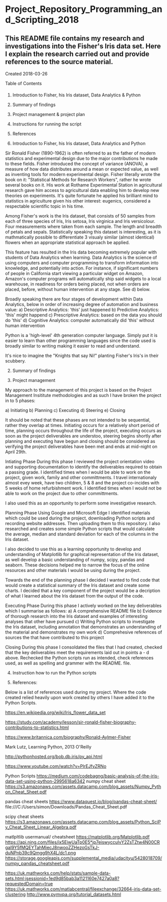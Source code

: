 # Project_Repository_Programming_and_Scripting_2018
## This README file contains my research and investigations into the Fisher's Iris data set. Here I explain the research carried out and provide references to the source material. 


Created 2018-03-26


Table of Contents
####
1. Introduction to Fisher, his Iris dataset, Data Analytics & Python
2. Summary of findings
3. Project management & project plan
4. Instructions for running the script
5. References


1. Introduction to Fisher, his Iris dataset, Data Analytics and Python 

Sir Ronald Fisher (1890-1962) is often referred to as the father of modern statistics and experimental design due to the major contributions he made to these fields. Fisher introduced the concept of variance (ANOVA), a measure of how data distributes around a mean or expected value, as well as inventing tools for modern experimental design. Fisher literally wrote the book on it: "Statistical Methods for Research Workers", rather he wrote several books on it. His work at Rothame Experimental Station in agricultural research gave him access to agricultural data enabling him to develop new theories on experiments. It's quite fortunate he applied his brilliant mind to statistics in agriculture given his other interest: eugenics, considered a respectable scientific topic in his time. 

Among Fisher's work is the Iris dataset, that consists of 50 samples from each of three species of Iris, Iris setosa, Iris virginica and Iris versicolour. Four measurements where taken from each sample. The length and breadth of petals and sepals. Statistically speaking this dataset is interesting, as it is mathmatically possible to differentiate 3 visualy similar 
(almost identical) flowers when an appropriate statistical approach be applied.

This feature has resulted in the Iris data becoming extremely popular with students of Data Analytics when learning. Data Analytics is the science of using computers and computer programming to transform information into knowledge, and potentially into action. For instance, if significant numbers of people in California start viewing a particular widget on Amazon, Amazon's computer programs will automatically ship said widgets to a local warehouse, in readiness for orders being placed, not when orders are placed, before, without human intervention at any stage. See d) below. 


Broadly speaking there are four stages of development within Data Analytics, below in order of increasing degree of automation and business value:
 a) Descriptive Analytics: 'this' just happened
 b) Predictive Analytics: 'this' might happend
 c) Prescriptive Analytics: based on the data you should do 'this'
 d) Cognitive Analytics: computer automatically did 'this' without human intervention

Python is a 'high-level' 4th generation computer language. Simply put it is easier to learn than other programming languages since the code used is broadly similar to writing making it easier to read and understand. 

It's nice to imagine the "Knights that say Ni!" planting Fisher's Iris's in their scubbery. 

2. Summary of findings




3. Project management

My approach to the management of this project is based on the Project Management Insititute methodologies and as such I have broken the project in to 5 phases:


a) Initiating
b) Planning
c) Executing
d) Steering
e) Closing

It should be noted that these phases are not intended to be sequential, rather they overlap at times. Initiating occurs for a relatively short period of time, planning occurs throughout the life of the project, executing occurs as soon as the project deliverables are understoo, steering begins shortly after planning and executing have begun and closing should be considered as verifying the project deliverables have been met and ends at mid-night on April 29th. 

Intiating Phase
During this phase I reviewed the project orientation video and supporting documentation to identify the deliverables required to obtain a passing grade. I identified times when I would be able to work on the project, given work, family and other committments. I travel internationaly almost evey week, have two children, 5 & 8 and the project co-incides with 5 weeks of home refurbishment work. I identified times when I would not be able to work on the project due to other committments.

I also used this as an opportunity to perform some investigative research. 

Planning Phase
Using Google and Microsoft Edge I identified materials which could be used during the project, downloading Python scripts and recording website addresses. Then uploading them to this repository. I also researched and creates some simple Python scripts that would calculate the average, median and standard deviation  for each of the columns in the Iris dataset. 

I also decided to use this as a learning opportunity to develop and understanding of Matplotlib for graphical representation of the Iris dataset, as well develop a basic understanding of numpy, scipy, pandas and seaborn. These decisions helped me to narrow the focus of the online resources and other materials I would be using during the project. 

Towards the end of the planning phase I decided I wanted to find code that would create a statistical summary of the Iris dataset and create some charts. I decided that a key component of the project would be a decription of what I learned about the Iris dataset from the output of the code. 

Executing Phase
During this phase I actively worked on the key deliverables which I summarise as follows:
a) A comprehensive README file
b) Evidence of thorough research into the Iris dataset and examples of interesting analyses that other have pursued
c) Writing Python scripts to investigate the Iris dataset, including annotation that demonstrates an understanding of the material and demonstrates my own work
d) Comprehesive references of sources the that have contributed to this project

Closing
During this phase I consoldated the files that I had created, checked that the key deliverables meet the requirements laid out in points a - d above. Rechecked the Python scripts run as intended, check references used, as well as spelling and grammer with the README. file. 


4. Instruction how to run the Python scripts

5. References:

Below is a list of references used during my project. Where the code created relied heavily upon work created by others I have added it to the Python Scripts. 

https://en.wikipedia.org/wiki/Iris_flower_data_set

https://study.com/academy/lesson/sir-ronald-fisher-biography-contributions-to-statistics.html

https://www.britannica.com/biography/Ronald-Aylmer-Fisher

Mark Lutz, Learning Python, 2013 O'Reilly

http://pythonhosted.org/bob.db.iris/py_api.html

https://www.youtube.com/watch?v=PlrEJfvZRNo

Python Scripts
https://medium.com/codebagng/basic-analysis-of-the-iris-data-set-using-python-2995618a6342
numpy cheat sheet
https://s3.amazonaws.com/assets.datacamp.com/blog_assets/Numpy_Python_Cheat_Sheet.pdf

pandas cheat sheets
https://www.dataquest.io/blog/pandas-cheat-sheet/
file:///C:/Users/simon/Downloads/Pandas_Cheat_Sheet.pdf

scipy cheat sheets
https://s3.amazonaws.com/assets.datacamp.com/blog_assets/Python_SciPy_Cheat_Sheet_Linear_Algebra.pdf

matlpltlib usermanual/ cheatsheet
https://matplotlib.org/Matplotlib.pdf
https://api.ning.com/files/ix5EiwUaTp0E5*jp7eiswyccuIvY2ZsTZtw4N00CRgaI9Y5fMQEYTahMiecJ8nwooZZHezoGsTkJ-duNPnb39c9Qmgg9hX4L/dc1.png
https://storage.googleapis.com/supplemental_media/udacityu/5428018709/numpy_pandas_cheatsheet.pdf


https://uk.mathworks.com/help/stats/sample-data-sets.html;jsessionid=1ed9d85bab3a1121160e7427a0a8?requestedDomain=true
https://uk.mathworks.com/matlabcentral/fileexchange/32664-iris-data-set-clustering
http://www.pymvpa.org/tutorial_datasets.html

